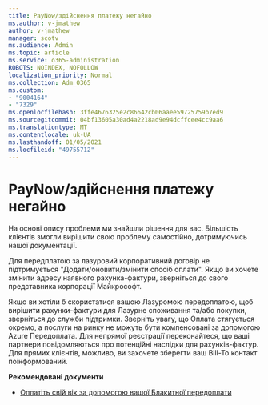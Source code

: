 ```yaml
---
title: PayNow/здійснення платежу негайно
ms.author: v-jmathew
author: v-jmathew
manager: scotv
ms.audience: Admin
ms.topic: article
ms.service: o365-administration
ROBOTS: NOINDEX, NOFOLLOW
localization_priority: Normal
ms.collection: Adm_O365
ms.custom:
- "9004164"
- "7329"
ms.openlocfilehash: 3ffe4676325e2c86642cb06aaee59725759b7ed9
ms.sourcegitcommit: 04bf13605a30ad4a2218ad9e94dcffcee4cc9aa6
ms.translationtype: MT
ms.contentlocale: uk-UA
ms.lasthandoff: 01/05/2021
ms.locfileid: "49755712"
---
```

# <a name="paynowmake-payment-immediately"></a>PayNow/здійснення платежу негайно

На основі опису проблеми ми знайшли рішення для вас. Більшість клієнтів змогли вирішити свою проблему самостійно, дотримуючись нашої документації.

Для передплатою за лазуровий корпоративний договір не підтримується "Додати/оновити/змінити спосіб оплати". Якщо ви хочете змінити адресу наявного рахунка-фактури, зверніться до свого представника корпорації Майкрософт.

Якщо ви хотіли б скористатися вашою Лазуромою передоплатою, щоб вирішити рахунки-фактури для Лазурне споживання та/або покупки, зверніться до служби підтримки. Зверніть увагу, що Оплата стягується окремо, а послуги на ринку не можуть бути компенсовані за допомогою Azure Передоплата. Для непрямої реєстрації переконайтеся, що ваші партнери повідомляються про потенційні наслідки для рахунків-фактур. Для прямих клієнтів, можливо, ви захочете зберегти ваш Bill-To контакт поінформований.

**Рекомендовані документи**

- [Оплатіть свій вік за допомогою вашої Блакитної передоплати](https://docs.microsoft.com/azure/cost-management-billing/manage/ea-portal-enrollment-invoices#pay-your-overage-with-your-azure-prepayment)
